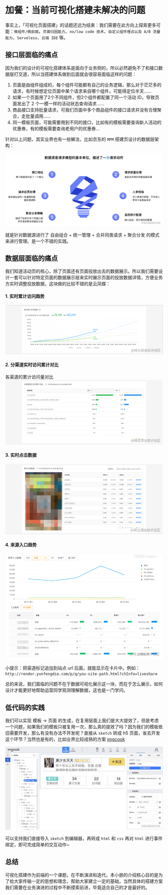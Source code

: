 # 加餐：当前可视化搭建未解决的问题

事实上，「可视化页面搭建」的话题还远为结束：我们需要在此方向上探索更多可能：`微组件/微前端`，`页面归因能力`、`no/low code 技术`、`自定义组件埋点以及 A/B 流量能力`、`Serveless`、`云端 IDE` 等。

## 接口层⾯临的痛点
因为我们的设计的可视化搭建体系是面向于业务侧的，所以必然避免不了和接口数据层打交道，所以当搭建体系做到后面就会很容易面临这样的问题：
1. ⻚⾯是由组件组成的，每个组件可能都有自己的业务逻辑，那么对于茫茫多的请求，有时候想定位⻚⾯中某个请求来⾃哪个组件，可能得定位半天……
2. 如果一个页面用了2个不同组件，但2个组件都配置了同⼀个活动 ID，导致⻚⾯发出了 2 个⼀模⼀样的活动状态查询请求……
3. 商品接⼝⽀持批量请求，可我们⻚⾯中多个商品组件的接⼝请求并没有合理聚合，⾛批量调⽤……
4. 同一模板页面，可能需要用到不同的接口，比如有的模板需要查询新人活动的优惠券，有的模板需要查询老用户的优惠券...

针对以上问题，其实业界也有一些解法，比如京东的 `MPM` 搭建页设计的数据层架构：

![](./assets/44ece0236ec94524a6ec775fbdfda203~tplv-k3u1fbpfcp-watermark.png)

就是针对数据源进行了 自由组合 + 统一管理 + 合并同类请求 + 聚合分发 的模式来进行管理。是一个不错的实践。

## 数据层面临的痛点
我们知道活动页的核心，除了页面还有页面投放出去的数据展示。所以我们需要设计一套可以针对特定页面的数据展示层来实时展示页面的投放数据详情，方便业务方实时调整投放数据，这块做的比较不错的是云凤蝶：
#### 1. 实时累计访问趋势
![](./assets/3eb268416dad494f98cb989cb8955421~tplv-k3u1fbpfcp-watermark.png)

#### 2. 分渠道实时访问累计对比
各渠道的累计访问量对比
![](./assets/5ff1e232fa0341ab9b61a421160ed5ad~tplv-k3u1fbpfcp-watermark.png)

#### 3. 实时点击数据

![](./assets/6ed13f46bbda4918ad6c9d4fe500d061~tplv-k3u1fbpfcp-watermark.png)

#### 4. 来源入口趋势
![](./assets/17baa7da7f724eaab5f8dbab24fe127f~tplv-k3u1fbpfcp-watermark.png)

小提示：把渠道标记追加到站点 url 后面，就能显示在卡片中。例如：
`http://render.yunfengdie.com/p/q/you-site-path.html?chInfo=liveshare`

总的来说，我们面临的问题不在于数据可视化展示这一块，而在于怎么展示，如何设计才能更好地帮助运营同学观测理解数据，这也是一门学问。

## 低代码的实践
我们可以实现 模板 -> 页面 的生成，在复用层面上我们是大大提效了，但是考虑一个问题，如果我们的模板只被复用一次，那么真的提效了吗？因为我们的模板依旧需要开发，那么有没有办法不开发呢？直接从 `sketch` 转成 h5 页面，省去开发这个环节？当然也是有的，比如业界比较成熟的方案 [imgcook](https://www.imgcook.com/)

![](./assets/b17a1a5680124250b9502743226475c0~tplv-k3u1fbpfcp-watermark.png)

可以支持我们直接导入 `sketch` 到编辑器，再转成 `html` 和 `css` 再对 `html` 进行事件绑定，即可完成简单的交互动作~

## 总结
可视化搭建作为前端的一个课题，在不断演进和迭代，本小册的介绍核心目的是为了给大家传输一定的思想和理念，帮助大家建立一定的基础，当然具体的搭建方案我们需要在业务演进的过程中不断摸索前进，毕竟适合自己的才是最好的。

